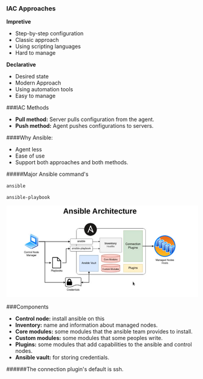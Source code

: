 ### IAC Approaches


**Impretive**
- Step-by-step configuration
- Classic approach
- Using scripting languages
- Hard to manage


**Declarative**
- Desired state
- Modern Approach
- Using automation tools
- Easy to manage

###IAC Methods
- **Pull method:** Server pulls configuration from the agent.
- **Push method:** Agent pushes configurations to servers.


####Why Ansible:
- Agent less
- Ease of use
- Support both approaches and both methods.



#####Major Ansible command's
```
ansible
```
```
ansible-playbook
```

![Ansible Architecture](./arch.png)

###Components


- **Control node:** install ansible on this
- **Inventory:** name and information about managed nodes.
- **Core modules:** some modules that the ansible team provides to install.
- **Custom modules:** some modules that some peoples write.
- **Plugins:** some modules that add capabilities to the ansible and control nodes.
- **Ansible vault:** for storing credentials.

######The connection plugin's default is ssh.


